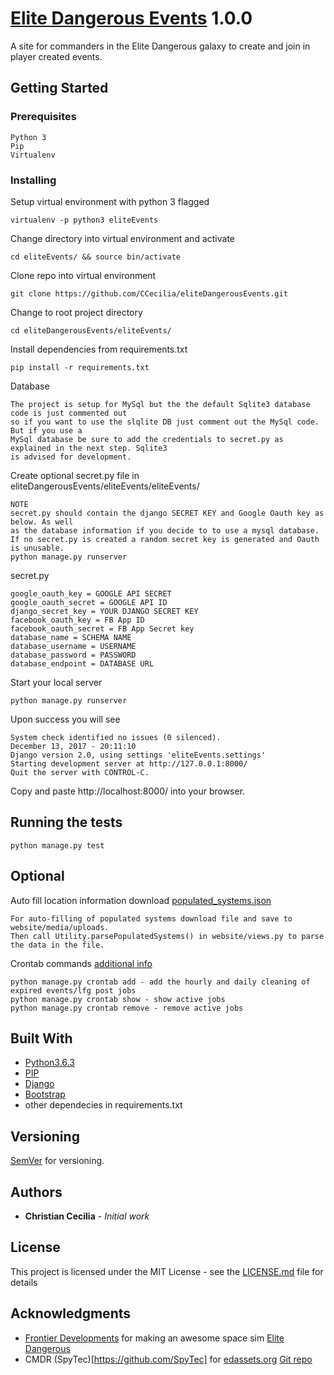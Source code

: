 # [Elite Dangerous Events](http://elitedangerousevents.us-east-1.elasticbeanstalk.com/) 1.0.0

A site for commanders in the Elite Dangerous galaxy to create and join in player created events. 

## Getting Started

### Prerequisites

```
Python 3
Pip 
Virtualenv
```

### Installing

Setup virtual environment with python 3 flagged

```
virtualenv -p python3 eliteEvents
```

Change directory into virtual environment and activate

```
cd eliteEvents/ && source bin/activate
```

Clone repo into virtual environment

```
git clone https://github.com/CCecilia/eliteDangerousEvents.git
```

Change to root project directory

```
cd eliteDangerousEvents/eliteEvents/
```

Install dependencies from requirements.txt

```
pip install -r requirements.txt
```

Database

```
The project is setup for MySql but the the default Sqlite3 database code is just commented out
so if you want to use the slqlite DB just comment out the MySql code. But if you use a 
MySql database be sure to add the credentials to secret.py as explained in the next step. Sqlite3 
is advised for development.
```

Create optional secret.py file in eliteDangerousEvents/eliteEvents/eliteEvents/

```
NOTE
secret.py should contain the django SECRET KEY and Google Oauth key as below. As well 
as the database information if you decide to to use a mysql database. 
If no secret.py is created a random secret key is generated and Oauth is unusable.
python manage.py runserver
```

secret.py

```
google_oauth_key = GOOGLE API SECRET
google_oauth_secret = GOOGLE API ID
django_secret_key = YOUR DJANGO SECRET KEY
facebook_oauth_key = FB App ID
facebook_oauth_secret = FB App Secret key
database_name = SCHEMA NAME
database_username = USERNAME
database_password = PASSWORD
database_endpoint = DATABASE URL
```

Start your local server

```
python manage.py runserver
```

Upon success you will see 
```
System check identified no issues (0 silenced).
December 13, 2017 - 20:11:10
Django version 2.0, using settings 'eliteEvents.settings'
Starting development server at http://127.0.0.1:8000/
Quit the server with CONTROL-C.
```
Copy and paste http://localhost:8000/ into your browser.

## Running the tests

```
python manage.py test
```

## Optional
Auto fill location information
download [populated_systems.json](https://eddb.io/archive/v5/systems_populated.json)

```
For auto-filling of populated systems download file and save to website/media/uploads. 
Then call Utility.parsePopulatedSystems() in website/views.py to parse the data in the file.
```
Crontab commands
[additional info](https://github.com/kraiz/django-crontab)
```
python manage.py crontab add - add the hourly and daily cleaning of expired events/lfg post jobs
python manage.py crontab show - show active jobs
python manage.py crontab remove - remove active jobs

```

## Built With

* [Python3.6.3](https://www.python.org/downloads/release/python-363/)
* [PIP](https://pypi.python.org/pypi/pip)
* [Django](https://www.djangoproject.com/)
* [Bootstrap](http://getbootstrap.com/)
* other dependecies in requirements.txt

## Versioning

[SemVer](http://semver.org/) for versioning. 

## Authors

* **Christian Cecilia** - *Initial work* 

## License

This project is licensed under the MIT License - see the [LICENSE.md](LICENSE.md) file for details

## Acknowledgments

* [Frontier Developments](https://www.frontier.co.uk/) for making an awesome space sim [Elite Dangerous](https://www.elitedangerous.com/)
* CMDR (SpyTec)[https://github.com/SpyTec] for [edassets.org](https://github.com/SpyTec/EDAssets) [Git repo](https://github.com/SpyTec/EDAssets)
